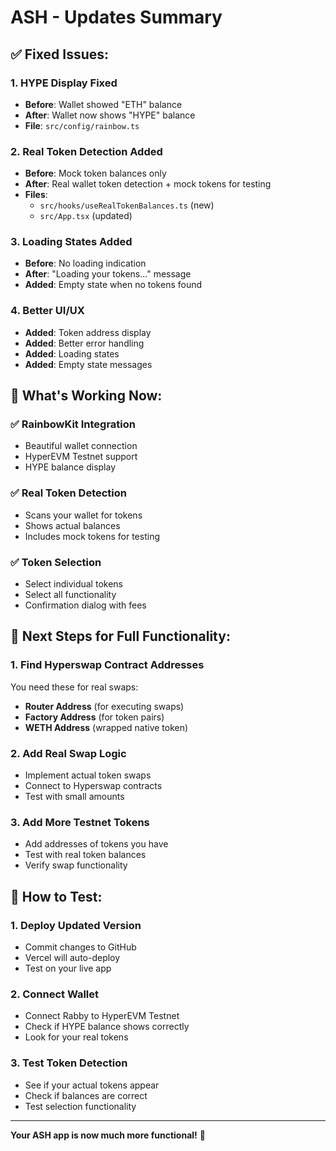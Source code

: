 # ASH - Updates Summary

## ✅ **Fixed Issues:**

### **1. HYPE Display Fixed**
- **Before**: Wallet showed "ETH" balance
- **After**: Wallet now shows "HYPE" balance
- **File**: `src/config/rainbow.ts`

### **2. Real Token Detection Added**
- **Before**: Mock token balances only
- **After**: Real wallet token detection + mock tokens for testing
- **Files**: 
  - `src/hooks/useRealTokenBalances.ts` (new)
  - `src/App.tsx` (updated)

### **3. Loading States Added**
- **Before**: No loading indication
- **After**: "Loading your tokens..." message
- **Added**: Empty state when no tokens found

### **4. Better UI/UX**
- **Added**: Token address display
- **Added**: Better error handling
- **Added**: Loading states
- **Added**: Empty state messages

## 🔄 **What's Working Now:**

### **✅ RainbowKit Integration**
- Beautiful wallet connection
- HyperEVM Testnet support
- HYPE balance display

### **✅ Real Token Detection**
- Scans your wallet for tokens
- Shows actual balances
- Includes mock tokens for testing

### **✅ Token Selection**
- Select individual tokens
- Select all functionality
- Confirmation dialog with fees

## 🎯 **Next Steps for Full Functionality:**

### **1. Find Hyperswap Contract Addresses**
You need these for real swaps:
- **Router Address** (for executing swaps)
- **Factory Address** (for token pairs)
- **WETH Address** (wrapped native token)

### **2. Add Real Swap Logic**
- Implement actual token swaps
- Connect to Hyperswap contracts
- Test with small amounts

### **3. Add More Testnet Tokens**
- Add addresses of tokens you have
- Test with real token balances
- Verify swap functionality

## 🚀 **How to Test:**

### **1. Deploy Updated Version**
- Commit changes to GitHub
- Vercel will auto-deploy
- Test on your live app

### **2. Connect Wallet**
- Connect Rabby to HyperEVM Testnet
- Check if HYPE balance shows correctly
- Look for your real tokens

### **3. Test Token Detection**
- See if your actual tokens appear
- Check if balances are correct
- Test selection functionality

---

**Your ASH app is now much more functional!** 🎉
